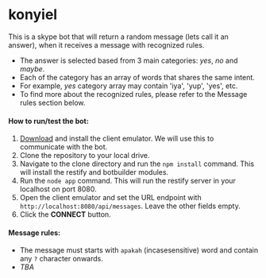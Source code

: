 # konyiel

This is a skype bot that will return a random message (lets call it an answer), when it receives a message with recognized rules.
* The answer is selected based from 3 main categories: _yes_, _no_ and _maybe_.
* Each of the category has an array of words that shares the same intent.
* For example, _yes_ category array may contain 'iya', 'yup', 'yes', etc.
* To find more about the recognized rules, please refer to the Message rules section below.

#### How to run/test the bot:
1. <a href="https://emulator.botframework.com/">Download</a> and install the client emulator. We will use this to communicate with the bot.
2. Clone the repository to your local drive.
3. Navigate to the clone directory and run the `npm install` command. This will install the restify and botbuilder modules.
4. Run the `node app` command. This will run the restify server in your localhost on port 8080.
5. Open the client emulator and set the URL endpoint with `http://localhost:8080/api/messages`. Leave the other fields empty.
6. Click the <b>CONNECT</b> button.

#### Message rules:
* The message must starts with `apakah` (incasesensitive) word and contain any `?` character onwards.
* <i>TBA</i>
